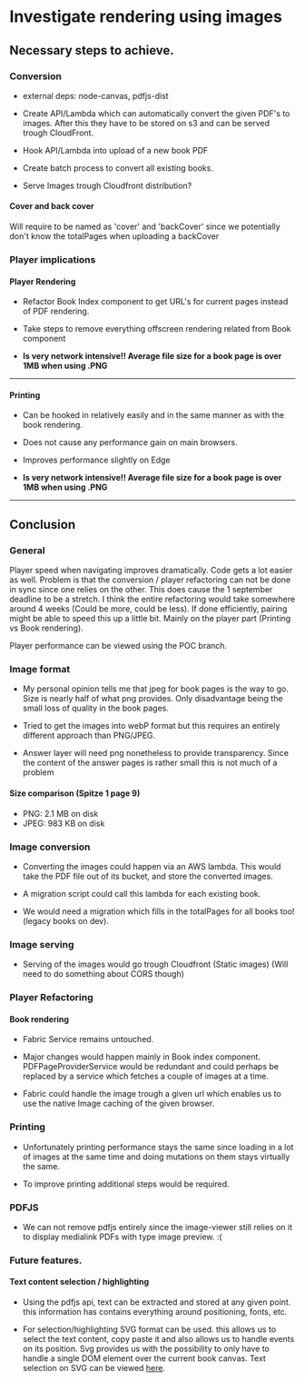 # Investigate rendering using images

## Necessary steps to achieve.

### Conversion

- external deps: node-canvas, pdfjs-dist

- Create API/Lambda which can automatically convert the given PDF's to images. After this they have to be stored on s3 and can be served trough CloudFront.

- Hook API/Lambda into upload of a new book PDF

- Create batch process to convert all existing books.

- Serve Images trough Cloudfront distribution?

#### Cover and back cover

Will require to be named as 'cover' and 'backCover' since we potentially don't know the totalPages when uploading a backCover


### Player implications

#### Player Rendering

- Refactor Book Index component to get URL's for current pages instead of PDF rendering.

- Take steps to remove everything offscreen rendering related from Book component

- **Is very network intensive!! Average file size for a book page is over 1MB when using .PNG**

***

#### Printing

- Can be hooked in relatively easily and in the same manner as with the book rendering.

- Does not cause any performance gain on main browsers.

- Improves performance slightly on Edge

- **Is very network intensive!! Average file size for a book page is over 1MB when using .PNG**

***


## Conclusion

### General

Player speed when navigating improves dramatically. Code gets a lot easier as well.
Problem is that the conversion / player refactoring can not be done in sync since one relies on the other. This does cause the 1 september deadline to be a stretch. I think the entire refactoring would take somewhere around 4 weeks (Could be more, could be less). If done efficiently, pairing might be able to speed this up a little bit. Mainly on the player part (Printing vs Book rendering).

Player performance can be viewed using the POC branch.

### Image format

- My personal opinion tells me that jpeg for book pages is the way to go. Size is nearly half of what png provides. Only disadvantage being the small loss of quality in the book pages.

- Tried to get the images into webP format but this requires an entirely different approach than PNG/JPEG.	

- Answer layer will need png nonetheless to provide transparency. Since the content of the answer pages is rather small this is not much of a problem

#### Size comparison (Spitze 1 page 9)
- PNG: 2.1 MB on disk
- JPEG: 983 KB on disk

### Image conversion

- Converting the images could happen via an AWS lambda. This would take the PDF file out of its bucket, and store the converted images.

- A migration script could call this lambda for each existing book.

- We would need a migration which fills in the totalPages for all books too! (legacy books on dev).

### Image serving

- Serving of the images would go trough Cloudfront (Static images) (Will need to do something about CORS though)

### Player Refactoring

#### Book rendering 

- Fabric Service remains untouched. 

- Major changes would happen mainly in Book index component. PDFPageProviderService would be redundant and could perhaps be replaced by a service which fetches a couple of images at a time.

- Fabric could handle the image trough a given url which enables us to use the native Image caching of the given browser.


### Printing

- Unfortunately printing performance stays the same since loading in a lot of images at the same time and doing mutations on them stays virtually the same.

- To improve printing additional steps would be required.


### PDFJS

- We can not remove pdfjs entirely since the image-viewer still relies on it to display medialink PDFs with type image preview. :(

### Future features.

#### Text content selection / highlighting

- Using the pdfjs api, text can be extracted and stored at any given point. this information has contains everything around positioning, fonts, etc.

- For selection/highlighting SVG format can be used. this allows us to select the text content, copy paste it and also allows us to handle events on its position.
Svg provides us with the possibility to only have to handle a single DOM element over the current book canvas. Text selection on SVG can be viewed [here](https://codesandbox.io/s/svg-text-select-sug1h).
